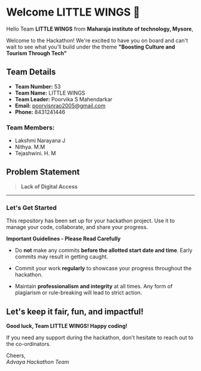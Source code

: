 # Welcome LITTLE WINGS 👋

Hello Team **LITTLE WINGS** from **Maharaja institute of technology, Mysore**,

Welcome to the Hackathon! We're excited to have you on board and can't wait to see what you'll build under the theme **"Boosting Culture and Tourism Through Tech"** 

## Team Details

- **Team Number:** 53  
- **Team Name:** LITTLE WINGS
- **Team Leader:** Poorvika S Mahendarkar  
- **Email:** poorvisnrao2005@gmail.com  
- **Phone:** 8431241446  

### Team Members:
- Lakshmi Narayana J 
- Nithya. M.M 
- Tejashwini. H. M 

## Problem Statement

> **Lack of Digital Access**

---

### Let's Get Started 

This repository has been set up for your hackathon project. Use it to manage your code, collaborate, and share your progress.

**Important Guidelines - Please Read Carefully**

- Do **not** make any commits **before the allotted start date and time**. Early commits may result in getting caught.
- Commit your work **regularly** to showcase your progress throughout the hackathon.

- Maintain **professionalism and integrity** at all times. Any form of plagiarism or rule-breaking will lead to strict action.

Let's keep it fair, fun, and impactful! 
---

**Good luck, Team LITTLE WINGS! Happy coding!**

If you need any support during the hackathon, don't hesitate to reach out to the co-ordinators.

Cheers,  
_Advaya Hackathon Team_